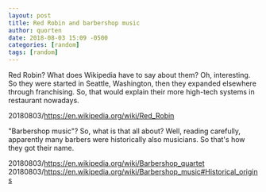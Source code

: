 ```yaml
---
layout: post
title: Red Robin and barbershop music
author: quorten
date: 2018-08-03 15:09 -0500
categories: [random]
tags: [random]
---
```


Red Robin?  What does Wikipedia have to say about them?  Oh,
interesting.  So they were started in Seattle, Washington, then they
expanded elsewhere through franchising.  So, that would explain their
more high-tech systems in restaurant nowadays.

20180803/https://en.wikipedia.org/wiki/Red_Robin

"Barbershop music"?  So, what is that all about?  Well, reading
carefully, apparently many barbers were historically also musicians.
So that's how they got their name.

20180803/https://en.wikipedia.org/wiki/Barbershop_quartet  
20180803/https://en.wikipedia.org/wiki/Barbershop_music#Historical_origins
